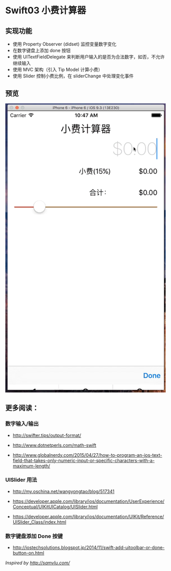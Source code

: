 # Swift03 小费计算器


## 实现功能

- 使用 Property Observer (didset) 监控变量数字变化
- 在数字键盘上添加 done 按钮
- 使用 UITextFieldDelegate 来判断用户输入的是否为合法数字，如否，不允许继续输入
- 使用 MVC 架构（引入 Tip Model 计算小费）
- 使用 Slider 控制小费比例，在 sliderChange 中处理变化事件


## 预览

![Preview](https://raw.githubusercontent.com/shinwood/Swift03-tip-calculator/master/03-tip-calculator.gif)

## 更多阅读：

### 数字输入/输出　

- http://swifter.tips/output-format/


- http://www.dotnetperls.com/math-swift


- http://www.globalnerdy.com/2015/04/27/how-to-program-an-ios-text-field-that-takes-only-numeric-input-or-specific-characters-with-a-maximum-length/

### UISlider 用法

- http://my.oschina.net/wangyongtao/blog/517341

- https://developer.apple.com/library/ios/documentation/UserExperience/Conceptual/UIKitUICatalog/UISlider.html

- https://developer.apple.com/library/ios/documentation/UIKit/Reference/UISlider_Class/index.html

### 数字键盘添加 Done 按键

- ​http://iostechsolutions.blogspot.jp/2014/11/swift-add-uitoolbar-or-done-button-on.html


*Inspired by http://samvlu.com/*
